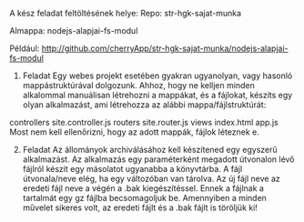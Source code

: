 A kész feladat feltöltésének helye:
Repo: str-hgk-sajat-munka

Almappa: nodejs-alapjai-fs-modul

Például: http://github.com/cherryApp/str-hgk-sajat-munka/nodejs-alapjai-fs-modul
1. Feladat
Egy webes projekt esetében gyakran ugyanolyan, vagy hasonló mappástruktúrával dolgozunk. Ahhoz, hogy ne kelljen minden alkalommal manuálisan létrehozni a mappákat, és a fájlokat, készíts egy olyan alkalmazást, ami létrehozza az alábbi mappa/fájlstruktúrát:

controllers
site.controller.js
routers
site.router.js
views
index.html
app.js
Most nem kell ellenőrizni, hogy az adott mappák, fájlok léteznek e.

2. Feladat
Az állományok archiválásához kell készítened egy egyszerű alkalmazást.
Az alkalmazás egy paraméterként megadott útvonalon lévő fájlról készít egy másolatot ugyanabba a könyvtárba.
A fájl útvonala/neve elég, ha egy változóban van tárolva.
Az új fájl neve az eredeti fájl neve a végén a .bak kiegészítéssel.
Ennek a fájlnak a tartalmát egy gz fájlba becsomagoljuk be.
Amennyiben a minden művelet sikeres volt, az eredeti fájlt és a .bak fájlt is töröljük ki!